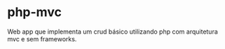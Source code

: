 # php-mvc
Web app que implementa um crud básico utilizando php com arquitetura mvc e sem frameworks.
